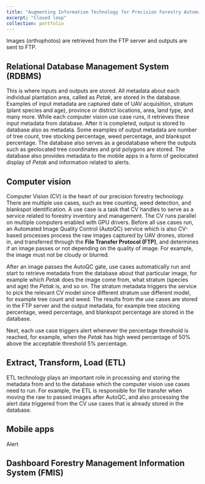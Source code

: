 ```yaml
---
title: "Augmenting Information Technology for Precision Forestry Automation"
excerpt: "Closed loop"
collection: portfolio
---
```


Images (orthophotos) are retrieved from the FTP server and outputs are sent to FTP. 

## Relational Database Management System (RDBMS)

This is where inputs and outputs are stored. All metadata about each individual plantation area, called as *Petak*, are stored in the database. Examples of input metadata are captured date of UAV acquisition, stratum (plant species and age), province or district locations, area, land type, and many more. While each computer vision use case runs, it retrieves these input metadata from database. After it is completed, output is stored to database also as metadata. Some examples of output metadata are number of tree count, tree stocking percentage, weed percentage, and blankspot percentage. The database also serves as a geodatabase where the outputs such as geolocated tree coordinates and grid polygons are stored. The database also provides metadata to the mobile apps in a form of geolocated display of *Petak* and information related to alerts.

## Computer vision

Computer Vision (CV) is the heart of our precision forestry technology. There are multiple use cases, such as tree counting, weed detection, and blankspot identification. A use case is a task that CV handles to serve as a service related to forestry inventory and management. The CV runs parallel on multiple computers enabled with GPU drivers. Before all use cases run, an Automated Image Quality Control (AutoQC) service which is also CV-based processes process the raw images captured by UAV drones, stored in, and transferred through the **File Transfer Protocol (FTP)**, and determines if an image passes or not depending on the quality of image. For example, the image must not be cloudy or blurred. 

After an image passes the AutoQC gate, use cases automatically run and start to retrieve metadata from the database about that particular image, for example which *Petak* does the image come from, what stratum (species and age) the *Petak* is, and so on. The stratum metadata triggers the service to pick the relevant CV model since different stratum use different model, for example tree count and weed. The results from the use cases are stored in the FTP server and the output metadata, for example tree stocking percentage, weed percentage, and blankspot percentage are stored in the database. 

Next, each use case triggers alert whenever the percentage threshold is reached, for example, when the *Petak* has high weed percentage of 50% above the acceptable threshold 5% percentage. 

## Extract, Transform, Load (ETL)

ETL technology plays an important role in processing and storing the metadata from and to the database which the computer vision use cases need to run. For example, the ETL is responsible for file transfer when moving the raw to passed images after AutoQC, and also processing the alert data triggered from the CV use cases that is already stored in the database. 

## Mobile apps
Alert

## Dashboard Forestry Management Information System (FMIS) 
